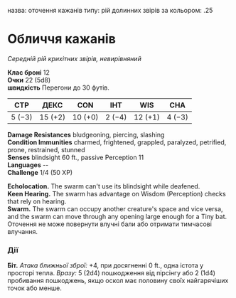 назва: оточення кажанів типу: рій долинних звірів за кольором: .25

# Обличчя кажанів
_Середній рій крихітних звірів, невирівняний_

**Клас броні** 12    
**Очки** 22 (5d8)    
**швидкість** Перегони до 30 футів.

| СТР    | ДЕКС    | CON     | ІНТ    | WIS     | CHA    |
| ------ | ------- | ------- | ------ | ------- | ------ |
| 5 (−3) | 15 (+2) | 10 (+0) | 2 (−4) | 12 (+1) | 4 (−3) |

**Damage Resistances** bludgeoning, piercing, slashing    
**Condition Immunities** charmed, frightened, grappled, paralyzed, petrified, prone, restrained, stunned    
**Senses** blindsight 60 ft., passive Perception 11    
**Languages** --    
**Challenge** 1/4 (50 XP)

**Echolocation.** The swarm can't use its blindsight while deafened.      
**Keen Hearing.** The swarm has advantage on Wisdom (Perception) checks that rely on hearing.      
**Swarm.** The swarm can occupy another creature's space and vice versa, and the swarm can move through any opening large enough for a Tiny bat. Оточення не може повернути влучні бали або отримати тимчасові влучання.

### Дії
**Біт.** _Атака ближньої зброї:_ +4, при досягненні 0 ft., одна істота у просторі тепла. _Вразу:_ 5 (2d4) пошкодження від пірсінгу або 2 (1d4) пробивання пошкоджень, якщо оскол має половину своїх найгарячіших точок або менше. 
